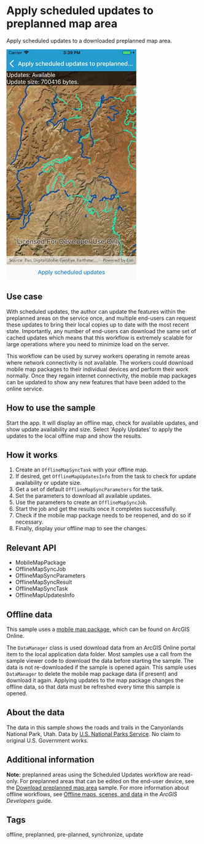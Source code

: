 # Apply scheduled updates to preplanned map area

Apply scheduled updates to a downloaded preplanned map area.

![Image of apply scheduled updates to preplanned map area](ApplyScheduledUpdates.jpg)

## Use case

With scheduled updates, the author can update the features within the preplanned areas on the service once, and multiple end-users can request these updates to bring their local copies up to date with the most recent state. Importantly, any number of end-users can download the same set of cached updates which means that this workflow is extremely scalable for large operations where you need to minimize load on the server.

This workflow can be used by survey workers operating in remote areas where network connectivity is not available. The workers could download mobile map packages to their individual devices and perform their work normally. Once they regain internet connectivity, the mobile map packages can be updated to show any new features that have been added to the online service.

## How to use the sample

Start the app. It will display an offline map, check for available updates, and show update availability and size. Select 'Apply Updates' to apply the updates to the local offline map and show the results.

## How it works

1. Create an `OfflineMapSyncTask` with your offline map.
2. If desired, get `OfflineMapUpdatesInfo` from the task to check for update availability or update size.
3. Get a set of default `OfflineMapSyncParameters` for the task.
4. Set the parameters to download all available updates.
5. Use the parameters to create an `OfflineMapSyncJob`.
6. Start the job and get the results once it completes successfully.
7. Check if the mobile map package needs to be reopened, and do so if necessary.
8. Finally, display your offline map to see the changes.

## Relevant API

* MobileMapPackage
* OfflineMapSyncJob
* OfflineMapSyncParameters
* OfflineMapSyncResult
* OfflineMapSyncTask
* OfflineMapUpdatesInfo

## Offline data

This sample uses a [mobile map package](https://arcgisruntime.maps.arcgis.com/home/item.html?id=740b663bff5e4198b9b6674af93f638a), which can be found on ArcGIS Online.

The `DataManager` class is used download data from an ArcGIS Online portal item to the local application data folder. Most samples use a call from the sample viewer code to download the data before starting the sample. The data is not re-downloaded if the sample is opened again. This sample uses `DataManager` to delete the mobile map package data (if present) and download it again. Applying updates to the map package changes the offline data, so that data must be refreshed every time this sample is opened.

## About the data

The data in this sample shows the roads and trails in the Canyonlands National Park, Utah. Data by [U.S. National Parks Service](https://public-nps.opendata.arcgis.com/). No claim to original U.S. Government works.

## Additional information

**Note:** preplanned areas using the Scheduled Updates workflow are read-only. For preplanned areas that can be edited on the end-user device, see the [Download preplanned map area](https://developers.arcgis.com/net/v100/ios/sample-code/download-preplanned-map-area/) sample. For more information about offline workflows, see [Offline maps, scenes, and data](https://developers.arcgis.com/documentation/mapping-apis-and-location-services/offline/) in the *ArcGIS Developers* guide.

## Tags

offline, preplanned, pre-planned, synchronize, update
